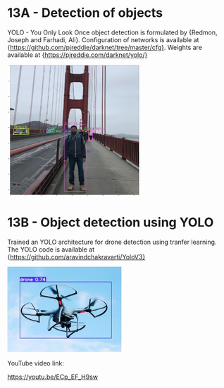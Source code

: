# 13A - Detection of objects

YOLO - You Only Look Once object detection is formulated by {Redmon, Joseph and Farhadi, Ali}. Configuration of networks is available at {https://github.com/pjreddie/darknet/tree/master/cfg}. Weights are available at {https://pjreddie.com/darknet/yolo/}

<img src="https://github.com/aravindchakravarti/Deep_Learning_EVA_4/blob/master/S13_YOLO/13A_OpenCV/images/annotated_image.png" width="300" height="300" />

# 13B - Object detection using YOLO

Trained an YOLO architecture for drone detection using tranfer learning. The YOLO code is available at {https://github.com/aravindchakravarti/YoloV3}

<img src="https://github.com/aravindchakravarti/Deep_Learning_EVA_4/blob/master/S13_YOLO/13B_Yolo/images/Unknown.jpg" />

YouTube video link:

https://youtu.be/ECp_EF_H9sw 

